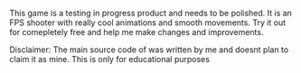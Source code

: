 This game is a testing in progress product and needs to be polished.
It is an FPS shooter with really cool animations and smooth movements.
Try it out for comepletely free and help me make changes and improvements.

Disclaimer: The main source code of was written by me and doesnt plan to claim it as mine. This is only for educational purposes
